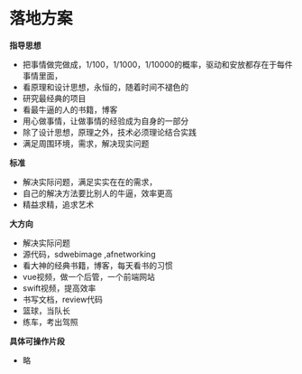 # 落地方案



**指导思想**

* 把事情做完做成，1/100，1/1000，1/10000的概率，驱动和安放都存在于每件事情里面，
* 看原理和设计思想，永恒的，随着时间不褪色的
* 研究最经典的项目
* 看最牛逼的人的书籍，博客
* 用心做事情，让做事情的经验成为自身的一部分
* 除了设计思想，原理之外，技术必须理论结合实践
* 满足周围环境，需求，解决现实问题

**标准**

* 解决实际问题，满足实实在在的需求，
* 自己的解决方法要比别人的牛逼，效率更高
* 精益求精，追求艺术

**大方向**

* 解决实际问题
* 源代码，sdwebimage ,afnetworking
* 看大神的经典书籍，博客，每天看书的习惯
* vue视频，做一个后管，一个前端网站
* swift视频，提高效率
* 书写文档，review代码
* 篮球，当队长
* 练车，考出驾照

**具体可操作片段**

* 略

